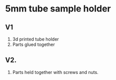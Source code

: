 # 5mm tube sample holder


## V1
1. 3d printed tube holder
1. Parts glued together

## V2.
1. Parts held together with screws and nuts. 






